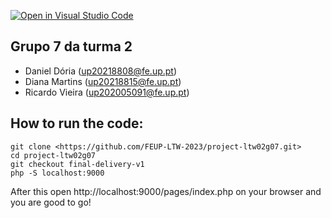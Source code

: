 [![Open in Visual Studio Code](https://classroom.github.com/assets/open-in-vscode-c66648af7eb3fe8bc4f294546bfd86ef473780cde1dea487d3c4ff354943c9ae.svg)](https://classroom.github.com/online_ide?assignment_repo_id=10617308&assignment_repo_type=AssignmentRepo)

## Grupo 7 da turma 2

- Daniel Dória (up20218808@fe.up.pt)
- Diana Martins (up20218815@fe.up.pt)
- Ricardo Vieira (up202005091@fe.up.pt)


## How to run the code:

```
git clone <https://github.com/FEUP-LTW-2023/project-ltw02g07.git>
cd project-ltw02g07
git checkout final-delivery-v1
php -S localhost:9000
```

After this open http://localhost:9000/pages/index.php on your browser and you are good to go!
